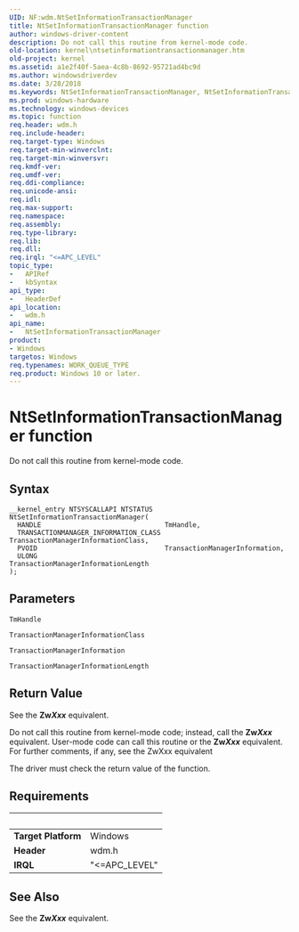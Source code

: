 ```yaml
---
UID: NF:wdm.NtSetInformationTransactionManager
title: NtSetInformationTransactionManager function
author: windows-driver-content
description: Do not call this routine from kernel-mode code.
old-location: kernel\ntsetinformationtransactionmanager.htm
old-project: kernel
ms.assetid: a1e2f40f-5aea-4c8b-8692-95721ad4bc9d
ms.author: windowsdriverdev
ms.date: 3/28/2018
ms.keywords: NtSetInformationTransactionManager, NtSetInformationTransactionManager routine [Kernel-Mode Driver Architecture], kernel.ntsetinformationtransactionmanager, ntx_b4f057ac-bca8-44e6-874e-4f33bd487a20.xml, wdm/NtSetInformationTransactionManager
ms.prod: windows-hardware
ms.technology: windows-devices
ms.topic: function
req.header: wdm.h
req.include-header: 
req.target-type: Windows
req.target-min-winverclnt: 
req.target-min-winversvr: 
req.kmdf-ver: 
req.umdf-ver: 
req.ddi-compliance: 
req.unicode-ansi: 
req.idl: 
req.max-support: 
req.namespace: 
req.assembly: 
req.type-library: 
req.lib: 
req.dll: 
req.irql: "<=APC_LEVEL"
topic_type:
-	APIRef
-	kbSyntax
api_type:
-	HeaderDef
api_location:
-	wdm.h
api_name:
-	NtSetInformationTransactionManager
product:
- Windows
targetos: Windows
req.typenames: WORK_QUEUE_TYPE
req.product: Windows 10 or later.
---
```



# NtSetInformationTransactionManager function
Do not call this routine from kernel-mode code.

## Syntax

```
__kernel_entry NTSYSCALLAPI NTSTATUS NtSetInformationTransactionManager(
  HANDLE                               TmHandle,
  TRANSACTIONMANAGER_INFORMATION_CLASS TransactionManagerInformationClass,
  PVOID                                TransactionManagerInformation,
  ULONG                                TransactionManagerInformationLength
);
```

## Parameters

`TmHandle`



`TransactionManagerInformationClass`



`TransactionManagerInformation`



`TransactionManagerInformationLength`




## Return Value

See the <b>Zw<i>Xxx</i></b> equivalent.

Do not call this routine from kernel-mode code; instead, call the <b>Zw<i>Xxx</i></b> equivalent. User-mode code can call this routine or the <b>Zw<i>Xxx</i></b> equivalent. For further comments, if any, see the ZwXxx equivalent

The driver must check the return value of the function.


## Requirements
| &nbsp; | &nbsp; |
| ---- |:---- |
| **Target Platform** | Windows |
| **Header** | wdm.h |
| **IRQL** | "<=APC_LEVEL" |

## See Also

See the <b>Zw<i>Xxx</i></b> equivalent.